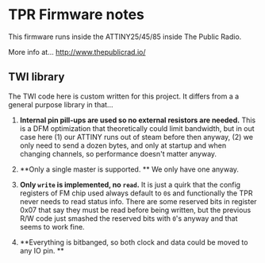 # TPR Firmware notes

This firmware runs inside the ATTINY25/45/85 inside The Public Radio. 

More info at...
http://www.thepublicrad.io/

## TWI library
The TWI code here is custom written for this project. It differs from a a general purpose library in that...

1. **Internal pin pill-ups are used so no external resistors are needed.** This is a DFM optimization that theoretically could limit bandwidth, but in out case here (1) our ATTINY runs out of steam before then anyway, (2) we only need to send a dozen bytes, and only at startup and when changing channels, so performance doesn't matter anyway. 

1. **Only a single master is supported. ** We only have one anyway. 

1. **Only `write` is implemented, no `read`.** It is just a quirk that the config registers of FM chip used always default to `0`s and functionally the TPR never needs to read status info. There are some reserved bits in register 0x07 that say they must be read before being written, but the previous R/W code just smashed the reserved bits with `0`'s anyway and that seems to work fine. 

1. **Everything is bitbanged, so both clock and data could be moved to any IO pin. **
